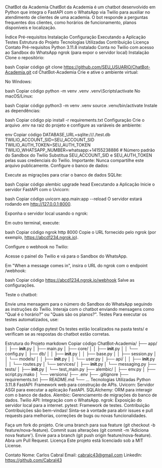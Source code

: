 ChatBot da Academia
ChatBot da Academia é um chatbot desenvolvido em Python que integra o FastAPI com o WhatsApp via Twilio para auxiliar no atendimento de clientes de uma academia. O bot responde a perguntas frequentes dos clientes, como horários de funcionamento, planos disponíveis e localização.

Índice
Pré-requisitos
Instalação
Configuração
Executando a Aplicação
Testes
Estrutura do Projeto
Tecnologias Utilizadas
Contribuição
Licença
Contato
Pré-requisitos
Python 3.11.8 instalado
Conta no Twilio com acesso ao Sandbox do WhatsApp
ngrok (para expor o servidor local)
Instalação
Clone o repositório:

bash
Copiar código
git clone https://github.com/SEU_USUARIO/ChatBot-Academia.git
cd ChatBot-Academia
Crie e ative o ambiente virtual:

No Windows:

bash
Copiar código
python -m venv .venv
.venv\Scripts\activate
No macOS/Linux:

bash
Copiar código
python3 -m venv .venv
source .venv/bin/activate
Instale as dependências:

bash
Copiar código
pip install -r requirements.txt
Configuração
Crie o arquivo .env na raiz do projeto e configure as variáveis de ambiente:

env
Copiar código
DATABASE_URL=sqlite:///./test.db
TWILIO_ACCOUNT_SID=SEU_ACCOUNT_SID
TWILIO_AUTH_TOKEN=SEU_AUTH_TOKEN
TWILIO_WHATSAPP_NUMBER=whatsapp:+14155238886  # Número padrão do Sandbox do Twilio
Substitua SEU_ACCOUNT_SID e SEU_AUTH_TOKEN pelas suas credenciais do Twilio.
Importante: Nunca compartilhe este arquivo publicamente.
Configure o banco de dados:

Execute as migrações para criar o banco de dados SQLite:

bash
Copiar código
alembic upgrade head
Executando a Aplicação
Inicie o servidor FastAPI com o Uvicorn:

bash
Copiar código
uvicorn app.main:app --reload
O servidor estará rodando em http://127.0.0.1:8000.

Exponha o servidor local usando o ngrok:

Em outro terminal, execute:

bash
Copiar código
ngrok http 8000
Copie o URL fornecido pelo ngrok (por exemplo, https://abcd1234.ngrok.io).

Configure o webhook no Twilio:

Acesse o painel do Twilio e vá para o Sandbox do WhatsApp.

Em "When a message comes in", insira o URL do ngrok com o endpoint /webhook:

bash
Copiar código
https://abcd1234.ngrok.io/webhook
Salve as configurações.

Teste o chatbot:

Envie uma mensagem para o número do Sandbox do WhatsApp seguindo as instruções do Twilio.
Interaja com o chatbot enviando mensagens como "Qual é o horário?" ou "Quais são os planos?".
Testes
Para executar os testes automatizados, use:

bash
Copiar código
pytest
Os testes estão localizados na pasta tests/ e verificam se as respostas do chatbot estão corretas.

Estrutura do Projeto
markdown
Copiar código
ChatBot-Academia/
├── app/
│   ├── __init__.py
│   ├── main.py
│   ├── core/
│   │   ├── __init__.py
│   │   └── config.py
│   ├── db/
│   │   ├── __init__.py
│   │   ├── base.py
│   │   ├── session.py
│   │   └── models/
│   │       ├── __init__.py
│   │       └── user.py
│   ├── api/
│   │   ├── __init__.py
│   │   └── routes.py
│   └── services/
│       ├── __init__.py
│       └── messaging.py
├── tests/
│   ├── __init__.py
│   └── test_main.py
├── alembic/
│   ├── env.py
│   ├── script.py.mako
│   └── versions/
├── .env
├── .gitignore
├── requirements.txt
├── README.md
└── ...
Tecnologias Utilizadas
Python 3.11.8
FastAPI: Framework web para construção de APIs.
Uvicorn: Servidor ASGI para executar a aplicação FastAPI.
SQLAlchemy: ORM para interagir com o banco de dados.
Alembic: Gerenciamento de migrações do banco de dados.
Twilio API: Integração com o WhatsApp.
ngrok: Exposição do servidor local para a internet.
pytest: Framework de testes.
Contribuição
Contribuições são bem-vindas! Sinta-se à vontade para abrir issues e pull requests para melhorias, correções de bugs ou novas funcionalidades.

Faça um fork do projeto.
Crie uma branch para sua feature (git checkout -b feature/nova-feature).
Commit suas alterações (git commit -m 'Adiciona nova feature').
Envie para a branch (git push origin feature/nova-feature).
Abra um Pull Request.
Licença
Este projeto está licenciado sob a MIT License.

Contato
Nome: Carlos Cabral
Email: cabralc43@gmail.com
LinkedIn: https://github.com/Cabral43
